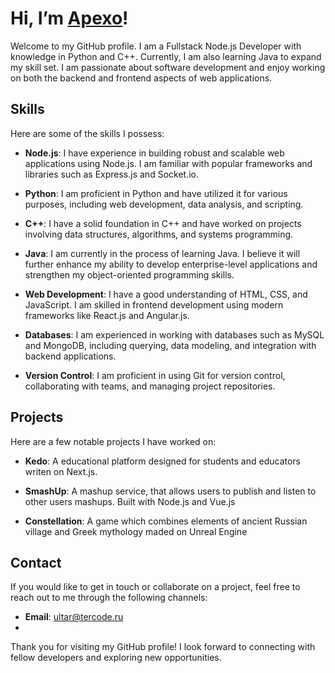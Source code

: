 # Hi, I’m [Apexo]()!
Welcome to my GitHub profile. I am a Fullstack Node.js Developer with knowledge in Python and C++. Currently, I am also learning Java to expand my skill set. I am passionate about software development and enjoy working on both the backend and frontend aspects of web applications.

## Skills

Here are some of the skills I possess:

- **Node.js**: I have experience in building robust and scalable web applications using Node.js. I am familiar with popular frameworks and libraries such as Express.js and Socket.io.

- **Python**: I am proficient in Python and have utilized it for various purposes, including web development, data analysis, and scripting.

- **C++**: I have a solid foundation in C++ and have worked on projects involving data structures, algorithms, and systems programming.

- **Java**: I am currently in the process of learning Java. I believe it will further enhance my ability to develop enterprise-level applications and strengthen my object-oriented programming skills.

- **Web Development**: I have a good understanding of HTML, CSS, and JavaScript. I am skilled in frontend development using modern frameworks like React.js and Angular.js.

- **Databases**: I am experienced in working with databases such as MySQL and MongoDB, including querying, data modeling, and integration with backend applications.

- **Version Control**: I am proficient in using Git for version control, collaborating with teams, and managing project repositories.

## Projects

Here are a few notable projects I have worked on:

- **Kedo**: A educational platform designed for students and educators writen on Next.js.

- **SmashUp**: A mashup service, that allows users to publish and listen to other users mashups. Built with Node.js and Vue.js

- **Constellation**: A game which combines elements of ancient Russian village and Greek mythology maded on Unreal Engine

## Contact

If you would like to get in touch or collaborate on a project, feel free to reach out to me through the following channels:

- **Email**: [ultar@tercode.ru](mailto:ultar@tercode.ru)
- 
Thank you for visiting my GitHub profile! I look forward to connecting with fellow developers and exploring new opportunities.
